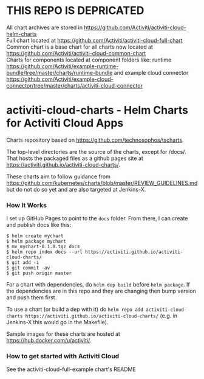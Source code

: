 # THIS REPO IS DEPRICATED 

All chart archives are stored in https://github.com/Activiti/activiti-cloud-helm-charts
<br>Full chart located at https://github.com/Activiti/activiti-cloud-full-chart
<br>Common chart is a base chart for all charts now located at https://github.com/Activiti/activiti-cloud-common-chart
<br>Charts for components located at component folders like: runtime https://github.com/Activiti/example-runtime-bundle/tree/master/charts/runtime-bundle and 
example cloud connector https://github.com/Activiti/example-cloud-connector/tree/master/charts/activiti-cloud-connector



# activiti-cloud-charts - Helm Charts for Activiti Cloud Apps

Charts repository based on https://github.com/technosophos/tscharts.

The top-level directories are the source of the charts, except for /docs/. That hosts the packaged files as a github pages site at https://activiti.github.io/activiti-cloud-charts/.

These charts aim to follow guidance from https://github.com/kubernetes/charts/blob/master/REVIEW_GUIDELINES.md but do not do so yet and are also targeted at Jenkins-X.

### How It Works

I set up GitHub Pages to point to the `docs` folder. From there, I can
create and publish docs like this:

```console
$ helm create mychart
$ helm package mychart
$ mv mychart-0.1.0.tgz docs
$ helm repo index docs --url https://activiti.github.io/activiti-cloud-charts/
$ git add -i
$ git commit -av
$ git push origin master
```
For a chart with dependencies, do `helm dep build` before `helm package`. If the dependencies are in this repo and they are changing then bump version and push them first.

To use a chart (or build a dep with it) do `helm repo add activiti-cloud-charts https://activiti.github.io/activiti-cloud-charts/` (e.g. in Jenkins-X this would go in the Makefile).

Sample images for these charts are hosted at https://hub.docker.com/u/activiti/.

### How to get started with Activiti Cloud

See the activiti-cloud-full-example chart's README
